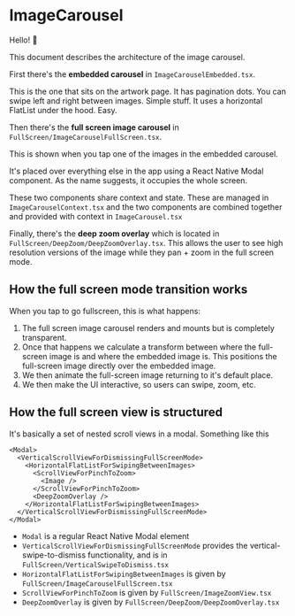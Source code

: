 # ImageCarousel

Hello! 👋

This document describes the architecture of the image carousel.

First there's the **embedded carousel** in `ImageCarouselEmbedded.tsx`.

This is the one that sits on the artwork page. It has pagination dots.
You can swipe left and right between images. Simple stuff. It uses a
horizontal FlatList under the hood. Easy.

Then there's the **full screen image carousel** in `FullScreen/ImageCarouselFullScreen.tsx`.

This is shown when you tap one of the images in the embedded carousel.

It's placed over everything else in the app using a React Native Modal component. As the name suggests, it occupies the whole screen.

These two components share context and state. These are managed in `ImageCarouselContext.tsx` and the two components are combined together and provided with context in `ImageCarousel.tsx`

Finally, there's the **deep zoom overlay** which is located in `FullScreen/DeepZoom/DeepZoomOverlay.tsx`. This allows the user to see high resolution versions of the image while they pan + zoom in the full screen mode.

## How the full screen mode transition works

When you tap to go fullscreen, this is what happens:

1. The full screen image carousel renders and mounts but is completely transparent.
2. Once that happens we calculate a transform between where the full-screen image is and where the embedded image is. This positions the full-screen image directly over the embedded image.
3. We then animate the full-screen image returning to it's default place.
4. We then make the UI interactive, so users can swipe, zoom, etc.

## How the full screen view is structured

It's basically a set of nested scroll views in a modal. Something like this

    <Modal>
      <VerticalScrollViewForDismissingFullScreenMode>
        <HorizontalFlatListForSwipingBetweenImages>
          <ScrollViewForPinchToZoom>
            <Image />
          </ScrollViewForPinchToZoom>
          <DeepZoomOverlay />
        </HorizontalFlatListForSwipingBetweenImages>
      </VerticalScrollViewForDismissingFullScreenMode>
    </Modal>

- `Modal` is a regular React Native Modal element
- `VerticalScrollViewForDismissingFullScreenMode` provides the vertical-swipe-to-dismiss functionality, and is in `FullScreen/VerticalSwipeToDismiss.tsx`
- `HorizontalFlatListForSwipingBetweenImages` is given by `FullScreen/ImageCarouselFullScreen.tsx`
- `ScrollViewForPinchToZoom` is given by `FullScreen/ImageZoomView.tsx`
- `DeepZoomOverlay` is given by `FullScreen/DeepZoom/DeepZoomOverlay.tsx`
